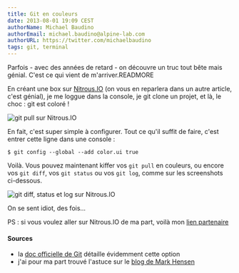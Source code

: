 ```yaml
---
title: Git en couleurs
date: 2013-08-01 19:09 CEST
authorName: Michael Baudino
authorEmail: michael.baudino@alpine-lab.com
authorURL: https://twitter.com/michaelbaudino
tags: git, terminal
---
```


Parfois - avec des années de retard - on découvre un truc tout bête mais génial. C'est ce qui vient de m'arriver.READMORE

En créant une box sur [Nitrous.IO](https://www.nitrous.io) (on vous en reparlera dans un autre article, c'est génial), je me loggue dans la console, je git clone un projet, et là, le choc : git est coloré !

![git pull sur Nitrous.IO](blog/git-colored-01-pull.png "git pull sur Nitrous.IO")

En fait, c'est super simple à configurer. Tout ce qu'il suffit de faire, c'est entrer cette ligne dans une console :

```shell
$ git config --global --add color.ui true
```

Voilà. Vous pouvez maintenant kiffer vos `git pull` en couleurs, ou encore vos `git diff`, vos `git status` ou vos `git log`, comme sur les screenshots ci-dessous.

![git diff, status et log sur Nitrous.IO](blog/git-colored-02-diff-status-log.png "git diff, status et log sur Nitrous.IO")

On se sent idiot, des fois...

PS : si vous voulez aller sur Nitrous.IO de ma part, voilà mon [lien partenaire](https://www.nitrous.io/join/AkeaRDCF-N8)

#### Sources

* la [doc officielle de Git](http://git-scm.com/book/fr/Personnalisation-de-Git-Configuration-de-Git#Couleurs-dans-Git) détaille évidemment cette option
* j'ai pour ma part trouvé l'astuce sur le [blog de Mark Hensen](http://www.markhansen.co.nz/color-git)
